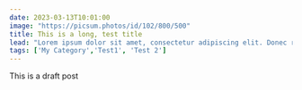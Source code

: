 ```yaml
---
date: 2023-03-13T10:01:00
image: "https://picsum.photos/id/102/800/500"
title: This is a long, test title
lead: "Lorem ipsum dolor sit amet, consectetur adipiscing elit. Donec rutrum lectus non tempor vehicula. Aenean scelerisque erat ligula, in iaculis purus elementum eget."
tags: ['My Category','Test1', 'Test 2']
---
```

This is a draft post
